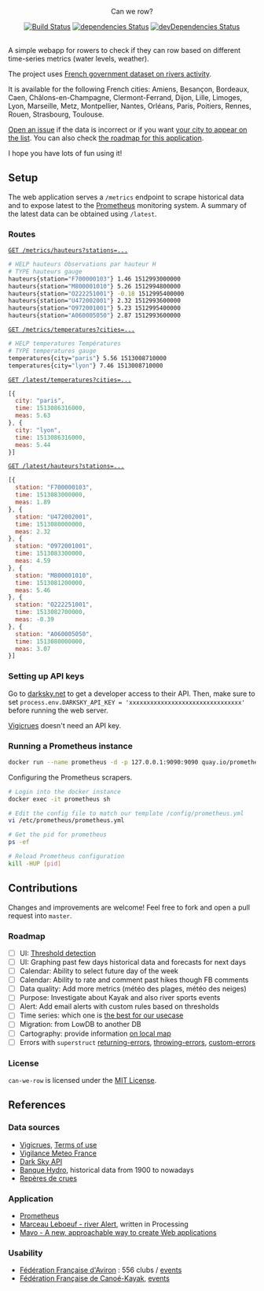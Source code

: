 <p align="center">
  Can we row?
</p>

<p align="center">
  <a href="http://travis-ci.org/mycaule/can-we-row"><img src="https://api.travis-ci.org/mycaule/can-we-row.svg?branch=master" alt="Build Status"></a>
  <a href="https://david-dm.org/mycaule/can-we-row"><img src="https://david-dm.org/mycaule/can-we-row/status.svg" alt="dependencies Status"></a>
  <a href="https://david-dm.org/mycaule/can-we-row?type=dev"><img src="https://david-dm.org/mycaule/can-we-row/dev-status.svg" alt="devDependencies Status"></a>
  <br>
  <br>
</p>

A simple webapp for rowers to check if they can row based on different time-series metrics (water levels, weather).

The project uses [French government dataset on rivers activity](https://www.data.gouv.fr/en/reuses/ca-rame-ou-pas/).

It is available for the following French cities: Amiens, Besançon, Bordeaux, Caen, Châlons-en-Champagne, Clermont-Ferrand, Dijon, Lille, Limoges, Lyon, Marseille, Metz, Montpellier, Nantes, Orléans, Paris, Poitiers, Rennes, Rouen, Strasbourg, Toulouse.

[Open an issue](https://github.com/mycaule/can-we-row/issues) if the data is incorrect or if you want [your city to appear on the list](https://github.com/mycaule/can-we-row/issues/1). You can also check [the roadmap for this application](#user-content-roadmap).

I hope you have lots of fun using it!

## Setup

The web application serves a `/metrics` endpoint to scrape historical data and to expose latest to the [Prometheus](https://github.com/prometheus/prometheus) monitoring system. A summary of the latest data can be obtained using `/latest`.

### Routes

[`GET /metrics/hauteurs?stations=...`](https://can-we-row.herokuapp.com/metrics/hauteurs?stations=F700000103&stations=U472002001&stations=O972001001&stations=M800001010&stations=O222251001&stations=A060005050)

```bash
# HELP hauteurs Observations par hauteur H
# TYPE hauteurs gauge
hauteurs{station="F700000103"} 1.46 1512993000000
hauteurs{station="M800001010"} 5.26 1512994800000
hauteurs{station="O222251001"} -0.18 1512995400000
hauteurs{station="U472002001"} 2.32 1512993600000
hauteurs{station="O972001001"} 5.23 1512995400000
hauteurs{station="A060005050"} 2.87 1512993600000
```

[`GET /metrics/temperatures?cities=...`](https://can-we-row.herokuapp.com/metrics/temperatures?cities=paris&cities=lyon)

```bash
# HELP temperatures Températures
# TYPE temperatures gauge
temperatures{city="paris"} 5.56 1513008710000
temperatures{city="lyon"} 7.46 1513008710000
```

[`GET /latest/temperatures?cities=...`](https://can-we-row.herokuapp.com/latest/temperatures?cities=paris&cities=lyon)

```javascript
[{
  city: "paris",
  time: 1513086316000,
  meas: 5.63
}, {
  city: "lyon",
  time: 1513086316000,
  meas: 5.44
}]
```

[`GET /latest/hauteurs?stations=...`](https://can-we-row.herokuapp.com/latest/hauteurs?stations=F700000103&stations=U472002001&stations=O972001001&stations=M800001010&stations=O222251001&stations=A060005050)

```javascript
[{
  station: "F700000103",
  time: 1513083000000,
  meas: 1.89
}, {
  station: "U472002001",
  time: 1513080000000,
  meas: 2.32
}, {
  station: "O972001001",
  time: 1513083300000,
  meas: 4.59
}, {
  station: "M800001010",
  time: 1513081200000,
  meas: 5.46
}, {
  station: "O222251001",
  time: 1513082700000,
  meas: -0.39
}, {
  station: "A060005050",
  time: 1513080000000,
  meas: 3.07
}]
```

### Setting up API keys

Go to [darksky.net](https://darksky.net/dev) to get a developer access to their API. Then, make sure to set `process.env.DARKSKY_API_KEY = 'xxxxxxxxxxxxxxxxxxxxxxxxxxxxxxxx'` before running the web server.

[Vigicrues](https://www.vigicrues.gouv.fr) doesn't need an API key.

### Running a Prometheus instance

```bash
docker run --name prometheus -d -p 127.0.0.1:9090:9090 quay.io/prometheus/prometheus
```

Configuring the Prometheus scrapers.
```bash
# Login into the docker instance
docker exec -it prometheus sh

# Edit the config file to match our template /config/prometheus.yml
vi /etc/prometheus/prometheus.yml

# Get the pid for prometheus
ps -ef

# Reload Prometheus configuration
kill -HUP [pid]
```

## Contributions

Changes and improvements are welcome! Feel free to fork and open a pull request into `master`.

### Roadmap

- [ ] UI: [Threshold detection](https://github.com/mycaule/can-we-row/wiki/Threshold-detection)
- [ ] UI: Graphing past few days historical data and forecasts for next days
- [ ] Calendar: Ability to select future day of the week
- [ ] Calendar: Ability to rate and comment past hikes though FB comments
- [ ] Data quality: Add more metrics (météo des plages, météo des neiges)
- [ ] Purpose: Investigate about Kayak and also river sports events
- [ ] Alert: Add email alerts with custom rules based on thresholds
- [ ] Time series: which one is [the best for our usecase](https://github.com/mycaule/can-we-row/wiki/Time-series-aggregation)
- [ ] Migration: from LowDB to another DB
- [ ] Cartography: provide information [on local map](https://github.com/mycaule/can-we-row/wiki/Cartography)
- [ ] Errors with `superstruct` [returning-errors](https://github.com/ianstormtaylor/superstruct/blob/master/examples/returning-errors.js), [throwing-errors](https://github.com/ianstormtaylor/superstruct/blob/master/examples/throwing-errors.js), [custom-errors](https://github.com/ianstormtaylor/superstruct/blob/master/examples/custom-errors.js)

### License

`can-we-row` is licensed under the [MIT License](https://github.com/mycaule/can-we-row/blob/master/LICENSE).

## References

### Data sources
* [Vigicrues](https://www.vigicrues.gouv.fr), [Terms of use](https://www.data.gouv.fr/fr/datasets/hauteurs-deau-et-debits-des-cours-deau-observes-en-temps-reel-aux-stations-du-reseau-vigicrues/)
* [Vigilance Meteo France](https://vigilance.meteofrance.com/)
* [Dark Sky API](https://darksky.net/dev/docs)
* [Banque Hydro](http://hydro.eaufrance.fr/selection.php?consulte=rechercher), historical data from 1900 to nowadays
* [Repères de crues](www.reperesdecrues.developpement-durable.gouv.fr)

### Application
* [Prometheus](https://github.com/prometheus/prometheus)
* [Marceau Leboeuf - river Alert](https://github.com/MarceauLeboeuf/river_Alert), written in Processing
* [Mavo - A new, approachable way to create Web applications](https://mavo.io/)

### Usability
* [Fédération Française d'Aviron](http://avironfrance.fr/pratiquer-aviron/trouver-club/cartographie) : 556 clubs / [events](http://avironfrance.fr/pratiquer-aviron/programmes-federaux/circuit-randon-aviron)
* [Fédération Française de Canoé-Kayak](http://www.ffck.org/trouver-un-club/), [events](http://www.ffck.org/loisirs/riviere/manifestations/)
